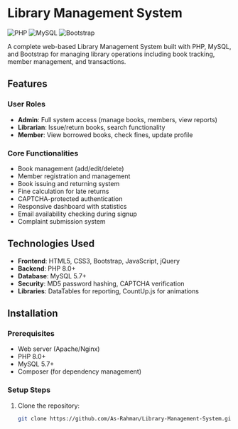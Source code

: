 # Library Management System

![PHP](https://img.shields.io/badge/PHP-8.0+-blue.svg)
![MySQL](https://img.shields.io/badge/MySQL-5.7+-orange.svg)
![Bootstrap](https://img.shields.io/badge/Bootstrap-5.x-purple.svg)

A complete web-based Library Management System built with PHP, MySQL, and Bootstrap for managing library operations including book tracking, member management, and transactions.

## Features

### User Roles
- **Admin**: Full system access (manage books, members, view reports)
- **Librarian**: Issue/return books, search functionality
- **Member**: View borrowed books, check fines, update profile

### Core Functionalities
- Book management (add/edit/delete)
- Member registration and management
- Book issuing and returning system
- Fine calculation for late returns
- CAPTCHA-protected authentication
- Responsive dashboard with statistics
- Email availability checking during signup
- Complaint submission system

## Technologies Used
- **Frontend**: HTML5, CSS3, Bootstrap, JavaScript, jQuery
- **Backend**: PHP 8.0+
- **Database**: MySQL 5.7+
- **Security**: MD5 password hashing, CAPTCHA verification
- **Libraries**: DataTables for reporting, CountUp.js for animations

## Installation

### Prerequisites
- Web server (Apache/Nginx)
- PHP 8.0+
- MySQL 5.7+
- Composer (for dependency management)

### Setup Steps
1. Clone the repository:
   ```bash
   git clone https://github.com/As-Rahman/Library-Management-System.git
